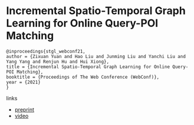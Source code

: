 # Incremental Spatio-Temporal Graph Learning for Online Query-POI Matching

```
@inproceedings{stgl_webconf21,
author = {Zixuan Yuan and Hao Liu and Junming Liu and Yanchi Liu and Yang Yang and Renjun Hu and Hui Xiong},
title = {Incremental Spatio-Temporal Graph Learning for Online Query-POI Matching},
booktitle = {Proceedings of The Web Conference (WebConf)},
year = {2021}
}
```

links
- [preprint](https://www.researchgate.net/publication/349180375_Incremental_Spatio-Temporal_Graph_Learning_for_Online_Query-POI_Matching)
- [video](https://www.youtube.com/watch?v=hI0dMlTRzQ0)